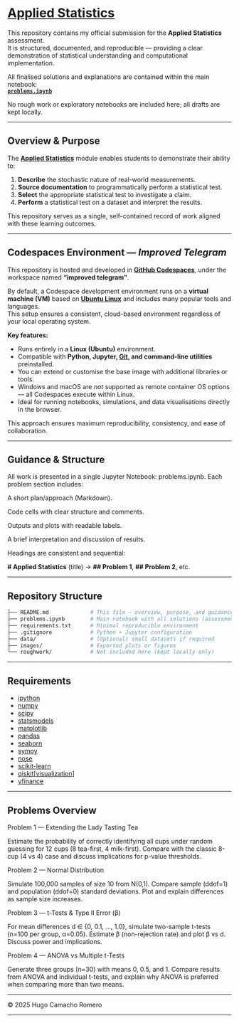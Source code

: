 # [**Applied Statistics**](https://en.wikipedia.org/wiki/Statistics#Applied_statistics,_theoretical_statistics_and_mathematical_statistics)

<!--Study of the practical use of statistical methods to collect, analyse, interpret, and present data in real-world contexts.-->

This repository contains my official submission for the **Applied Statistics** assessment.  
It is structured, documented, and reproducible — providing a clear demonstration of statistical understanding and computational implementation.

All finalised solutions and explanations are contained within the main notebook:  
**[`problems.ipynb`](./problems.ipynb)**  

No rough work or exploratory notebooks are included here; all drafts are kept locally.

---

## Overview & Purpose

The [**Applied Statistics**](https://atu.ie) module enables students to demonstrate their ability to:

1. **Describe** the stochastic nature of real-world measurements.  
2. **Source documentation** to programmatically perform a statistical test.  
3. **Select** the appropriate statistical test to investigate a claim.  
4. **Perform** a statistical test on a dataset and interpret the results.

This repository serves as a single, self-contained record of work aligned with these learning outcomes.

---

## Codespaces Environment — *Improved Telegram*

This repository is hosted and developed in [**GitHub Codespaces**](https://docs.github.com/en/codespaces/quickstart), under the workspace named **“improved telegram”**.

By default, a Codespace development environment runs on a **virtual machine (VM)** based on [**Ubuntu Linux**](https://en.wikipedia.org/wiki/Ubuntu#:~:text=Ubuntu%20can%20be%20installed%20directly,for%20platforms%20such%20as%20OpenStack.) and includes many popular tools and languages.  
This setup ensures a consistent, cloud-based environment regardless of your local operating system.

**Key features:**

- Runs entirely in a **Linux (Ubuntu)** environment.  
- Compatible with **Python, Jupyter, [Git](https://git-scm.com/), and command-line utilities** preinstalled.  
- You can extend or customise the base image with additional libraries or tools.  
- Windows and macOS are *not* supported as remote container OS options — all Codespaces execute within Linux.  
- Ideal for running notebooks, simulations, and data visualisations directly in the browser.

This approach ensures maximum reproducibility, consistency, and ease of collaboration.

---

## Guidance & Structure

All work is presented in a single Jupyter Notebook: problems.ipynb.
Each problem section includes:

A short plan/approach (Markdown).

Code cells with clear structure and comments.

Outputs and plots with readable labels.

A brief interpretation and discussion of results.

Headings are consistent and sequential:

**# Applied Statistics** (title) → **## Problem 1**, **## Problem 2**, etc.

---

## Repository Structure

```bash
├── README.md             # This file — overview, purpose, and guidance
├── problems.ipynb        # Main notebook with all solutions (assessment focus)
├── requirements.txt      # Minimal reproducible environment
├── .gitignore            # Python + Jupyter configuration
├── data/                 # (Optional) small datasets if required
├── images/               # Exported plots or figures
└── roughwork/            # Not included here (kept locally only)


```

---
## Requirements

- [ipython](https://pypi.org/project/ipython/)
- [numpy](https://pypi.org/project/numpy/)
- [scipy](https://pypi.org/project/scipy/)
- [statsmodels](https://pypi.org/project/statsmodels/)
- [matplotlib](https://pypi.org/project/matplotlib/)
- [pandas](https://pypi.org/project/pandas/)
- [seaborn](https://pypi.org/project/seaborn/)
- [sympy](https://pypi.org/project/sympy/)
- [nose](https://pypi.org/project/nose/)
- [scikit-learn](https://pypi.org/project/scikit-learn/)
- [qiskit[visualization]](https://pypi.org/project/qiskit/)
- [yfinance](https://pypi.org/project/yfinance/)

---

## Problems Overview

Problem 1 — Extending the Lady Tasting Tea

Estimate the probability of correctly identifying all cups under random guessing for 12 cups (8 tea-first, 4 milk-first).
Compare with the classic 8-cup (4 vs 4) case and discuss implications for p-value thresholds.

Problem 2 — Normal Distribution

Simulate 100,000 samples of size 10 from N(0,1). Compare sample (ddof=1) and population (ddof=0) standard deviations.
Plot and explain differences as sample size increases.

Problem 3 — t-Tests & Type II Error (β)

For mean differences d ∈ {0, 0.1, …, 1.0}, simulate two-sample t-tests (n=100 per group, α=0.05).
Estimate β (non-rejection rate) and plot β vs d. Discuss power and implications.

Problem 4 — ANOVA vs Multiple t-Tests

Generate three groups (n=30) with means 0, 0.5, and 1. Compare results from ANOVA and individual t-tests, and explain why ANOVA is preferred when comparing more than two means.

---

© 2025 Hugo Camacho Romero

---
